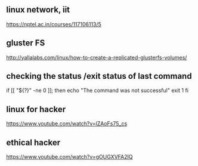 ## linux network, iit 
https://nptel.ac.in/courses/117106113/5

## gluster FS
http://yallalabs.com/linux/how-to-create-a-replicated-glusterfs-volumes/

## checking the status /exit status of last command


if [[ "${?}" -ne 0 ]]; then
   echo "The command was not successful"
   exit 1
fi

## linux for hacker
https://www.youtube.com/watch?v=lZAoFs75_cs

## ethical hacker
https://www.youtube.com/watch?v=gOUGXVFA2IQ
